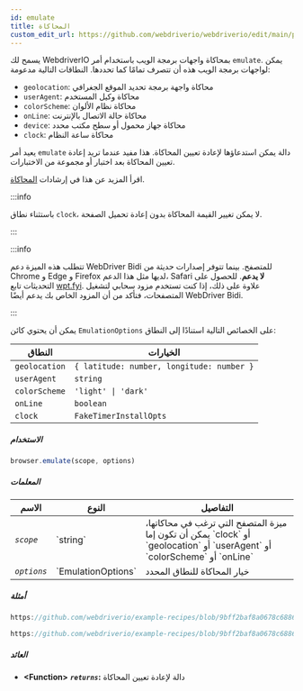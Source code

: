 ```yaml
---
id: emulate
title: المحاكاة
custom_edit_url: https://github.com/webdriverio/webdriverio/edit/main/packages/webdriverio/src/commands/browser/emulate.ts
---
```


يسمح لك WebdriverIO بمحاكاة واجهات برمجة الويب باستخدام أمر `emulate`. يمكن لواجهات برمجة الويب هذه أن تتصرف تمامًا كما تحددها. النطاقات التالية مدعومة:

- `geolocation`: محاكاة واجهة برمجة تحديد الموقع الجغرافي
- `userAgent`: محاكاة وكيل المستخدم
- `colorScheme`: محاكاة نظام الألوان
- `onLine`: محاكاة حالة الاتصال بالإنترنت
- `device`: محاكاة جهاز محمول أو سطح مكتب محدد
- `clock`: محاكاة ساعة النظام

يعيد أمر `emulate` دالة يمكن استدعاؤها لإعادة تعيين المحاكاة. هذا مفيد
عندما تريد إعادة تعيين المحاكاة بعد اختبار أو مجموعة من الاختبارات.

اقرأ المزيد عن هذا في إرشادات [المحاكاة](/docs/emulation).

:::info

باستثناء نطاق `clock`، لا يمكن تغيير القيمة المحاكاة بدون إعادة تحميل الصفحة.

:::

:::info

تتطلب هذه الميزة دعم WebDriver Bidi للمتصفح. بينما تتوفر إصدارات حديثة من Chrome و Edge
و Firefox لديها مثل هذا الدعم، Safari __لا يدعم__. للحصول على التحديثات تابع [wpt.fyi](https://wpt.fyi/results/webdriver/tests/bidi/script/add_preload_script/add_preload_script.py?label=experimental&label=master&aligned).
علاوة على ذلك، إذا كنت تستخدم مزود سحابي لتشغيل المتصفحات، فتأكد من أن المزود الخاص بك يدعم أيضًا WebDriver Bidi.

:::

يمكن أن يحتوي كائن `EmulationOptions` على الخصائص التالية استنادًا إلى النطاق:

| النطاق        | الخيارات                                         |
|---------------|--------------------------------------------------|
| `geolocation` | `{ latitude: number, longitude: number }`        |
| `userAgent`   | `string`                                         |
| `colorScheme` | `'light' \| 'dark'`                              |
| `onLine`      | `boolean`                                        |
| `clock`       | `FakeTimerInstallOpts`                           |

##### الاستخدام

```js
browser.emulate(scope, options)
```

##### المعلمات

<table>
  <thead>
    <tr>
      <th>الاسم</th><th>النوع</th><th>التفاصيل</th>
    </tr>
  </thead>
  <tbody>
    <tr>
      <td><code><var>scope</var></code></td>
      <td>`string`</td>
      <td>ميزة المتصفح التي ترغب في محاكاتها، يمكن أن تكون إما `clock` أو `geolocation` أو `userAgent` أو `colorScheme` أو `onLine`</td>
    </tr>
    <tr>
      <td><code><var>options</var></code></td>
      <td>`EmulationOptions`</td>
      <td>خيار المحاكاة للنطاق المحدد</td>
    </tr>
  </tbody>
</table>

##### أمثلة

```js reference title="example.js" useHTTPS
https://github.com/webdriverio/example-recipes/blob/9bff2baf8a0678c6886f8591d9fc8dea201895d3/emulate/example.js#L4-L18
```

```js reference title="example.js" useHTTPS
https://github.com/webdriverio/example-recipes/blob/9bff2baf8a0678c6886f8591d9fc8dea201895d3/emulate/example.js#L20-L36
```

##### العائد

- **&lt;Function&gt;**
            **<code><var>returns</var></code>:**   دالة لإعادة تعيين المحاكاة